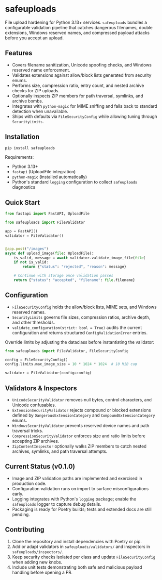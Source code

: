 # safeuploads

File upload hardening for Python 3.13+ services. `safeuploads` bundles a configurable validation pipeline that catches dangerous filenames, double extensions, Windows reserved names, and compressed payload attacks before you accept an upload.

## Features
- Covers filename sanitization, Unicode spoofing checks, and Windows reserved name enforcement.
- Validates extensions against allow/block lists generated from security enums.
- Performs size, compression ratio, entry count, and nested archive checks for ZIP uploads.
- Optionally inspects ZIP members for path traversal, symlinks, and archive bombs.
- Integrates with `python-magic` for MIME sniffing and falls back to standard detection when unavailable.
- Ships with defaults via `FileSecurityConfig` while allowing tuning through `SecurityLimits`.

## Installation

```bash
pip install safeuploads
```

Requirements:
- Python 3.13+
- `fastapi` (UploadFile integration)
- `python-magic` (installed automatically)
- Python's standard `logging` configuration to collect `safeuploads` diagnostics

## Quick Start

```python
from fastapi import FastAPI, UploadFile

from safeuploads import FileValidator

app = FastAPI()
validator = FileValidator()


@app.post("/images")
async def upload_image(file: UploadFile):
	is_valid, message = await validator.validate_image_file(file)
	if not is_valid:
		return {"status": "rejected", "reason": message}

	# Continue with storage once validation passes
	return {"status": "accepted", "filename": file.filename}
```

## Configuration

- `FileSecurityConfig` holds the allow/block lists, MIME sets, and Windows reserved names.
- `SecurityLimits` governs file sizes, compression ratios, archive depth, and other thresholds.
- `validate_configuration(strict: bool = True)` audits the current configuration and returns structured `ConfigValidationError` entries.

Override limits by adjusting the dataclass before instantiating the validator:

```python
from safeuploads import FileValidator, FileSecurityConfig

config = FileSecurityConfig()
config.limits.max_image_size = 10 * 1024 * 1024  # 10 MiB cap

validator = FileValidator(config=config)
```

## Validators & Inspectors

- `UnicodeSecurityValidator` removes null bytes, control characters, and Unicode confusables.
- `ExtensionSecurityValidator` rejects compound or blocked extensions defined by `DangerousExtensionCategory` and `CompoundExtensionCategory` enums.
- `WindowsSecurityValidator` prevents reserved device names and path traversal tricks.
- `CompressionSecurityValidator` enforces size and ratio limits before accepting ZIP archives.
- `ZipContentInspector` optionally walks ZIP members to catch nested archives, symlinks, and path traversal attempts.

## Current Status (v0.1.0)

- Image and ZIP validation paths are implemented and exercised in production code.
- Configuration validation runs on import to surface misconfigurations early.
- Logging integrates with Python's `logging` package; enable the `safeuploads` logger to capture debug details.
- Packaging is ready for Poetry builds; tests and extended docs are still pending.

## Contributing

1. Clone the repository and install dependencies with Poetry or pip.
2. Add or adapt validators in `safeuploads/validators/` and inspectors in `safeuploads/inspectors/`.
3. Keep security checks isolated per class and update `FileSecurityConfig` when adding new knobs.
4. Include unit tests demonstrating both safe and malicious payload handling before opening a PR.

